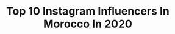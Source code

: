 ---
title: Top 10 Instagram Influencers In Morocco In 2020
description: >-
  Find top Instagram influencers in Morocco in 2020. Most popular hashtags: #marrakech #simplycovered #morroco.
platform: Instagram
hits: 923
text_top: Identify the most popular Instagram accounts on inBeat.
text_bottom: Our search engine aggregates 923 Instagram influencers like this in Morocco for you to contact.
profiles:
  - username: "edenloopstra"
    fullname: >-
      𝔼𝕕𝕖𝕟 𝕃𝕠𝕠𝕡𝕤𝕥𝕣𝕒 🦋
    bio: >-
      
    location: "Morocco"
    followers: 2231
    engagement: 2519
    commentsToLikes: 0.200320
    id: ck5qayu0biyq10i11qy5k6xpz
    verified: false
    hashtags: "#eliteamsterdam, #elitearmy, #berskhastyle, #zarawoman"
  - username: "oelmekkaoui"
    fullname: >-
      Omar El Mekkaoui
    bio: >-
      • Oelmekkaoui.partners@gmail.com 📩 • 🧠 @orecrutementsmaroc 💡 • ❗️YouTube : Omar El Mekkaoui • 🇲🇦 مغربي 🇲🇦 • Because every picture tells a story 👁
    location: "Morocco"
    followers: 120298
    engagement: 1588
    commentsToLikes: 0.048659
    id: ck8t4by6t67oi0j78f92p3qvm
    verified: false
    hashtags: "#taghazout, #hamdoulah, #family, #project"
  - username: "soumia_azl"
    fullname: >-
      👑سمية👑
    bio: >-
      📍Morocco ✉: Soumiaazeroual11@gmail.com ▪What ever you are be a good one▪
    location: "Morocco"
    followers: 10941
    engagement: 1272
    commentsToLikes: 0.094364
    id: ckaoxvpqueykn0i78dnhyplox
    verified: false
    hashtags: "#hijablookbook, #hijablook, #simplycovered, #lifestyle"
  - username: "shimanshow"
    fullname: >-
      Shiman Abde
    bio: >-
      😍 Always Smile 🥳 6 Million on TikTok ‎✉️ contact@ShimanShow.com تيك توك و يوتيوب ⬇️
    location: "Morocco"
    followers: 882177
    engagement: 871
    commentsToLikes: 0.071929
    id: ck9hczs65nlbn0j7856l8ym0q
    verified: false
    hashtags: ""
  - username: "simolifedotcom"
    fullname: >-
      SIMO LIFE سيمو لايف
    bio: >-
      ‎اشتغل كمقاول 🤑 Entrepreneur 💰 ‎استورد من الصين 🚢 Import from China 🇨🇳 ‎ابيع بالجملة في الانترنت 🙏 Selling wholesale 🌎
    location: "Morocco"
    followers: 378389
    engagement: 930
    commentsToLikes: 0.036734
    id: ck5ccfocgh9pv0i11ksmiqrcb
    verified: false
    hashtags: "#entrepreneurlife, #entrepreneurship, #entrepreneurlifestyle, #marrakech"
  - username: "hermine_buhendwa"
    fullname: >-
      Hermine | TRAVEL BLOGGER
    bio: >-
      🌍| Travel & Lifestyle 🎥| YTB: Hermine Buhendwa 📍| Belgium based | From 🇨🇩 📧| COLLABS: herminebuhendwa@gmail.com 👩🏾‍💻| CEO: @minalashes_official
    location: "Morocco"
    followers: 7849
    engagement: 1218
    commentsToLikes: 0.086176
    id: ck8t99iwvnazw0j78qziwx2jx
    verified: false
    hashtags: "#marrakech, #blackpassportstamps, #millenialtravel, #blacktravelculture"
  - username: "_kawtar1"
    fullname: >-
      K  A  W  T  A  R | كوثر 🕊
    bio: >-
      إمرأة تعرف من أين يُؤكَل الفرح ﷽ ☪️ Influencer | blogger For collaboration 📥 #mohammedia #morocco ▪︎makeup , beauty , lifestyle , fashion ,hijaber
    location: "Morocco"
    followers: 26317
    engagement: 633
    commentsToLikes: 0.071920
    id: ckap025c2oe0s0i781y7gp2rl
    verified: false
    hashtags: "#hijabootd, #modesty, #chichijab, #hijabstyleicon"
  - username: "khalilalbalush1"
    fullname: >-
      Khalil Albalushi
    bio: >-
      Snapchat ; khalilalbalush1 معلق رياضي عماني في قنوات @alkasssports ومتعاون مع قنوات @beinsports
    location: "Morocco"
    followers: 39211
    engagement: 788
    commentsToLikes: 0.046184
    id: ck6u50iwj6vnr0j71hje2nadz
    verified: false
    hashtags: ""
  - username: "reda_elwahabii"
    fullname: >-
      REDA EL WAHABI • رضا الوهابي
    bio: >-
      YALLA 🔥 FROM : 🇲🇦❤️ • VLOGER / TRAVELER : 🇦🇪/🇯🇴/🇹🇷 للتعاون التجاري: RedaBusiness7@gmail.com Youtube👇🏼
    location: "Morocco"
    followers: 3099883
    engagement: 1524
    commentsToLikes: 0.016951
    id: ck5bxwtxaokfj0i11nsf64yw1
    verified: false
    hashtags: "#yalla"
  - username: "ya6ire"
    fullname: >-
      ياسر
    bio: >-
      inquiries: ramzi.yassire@gmail.com
    location: "Morocco"
    followers: 35399
    engagement: 950
    commentsToLikes: 0.041970
    id: ck15rjvu48a330i1985n6kd49
    verified: false
    hashtags: "#evisu"
---